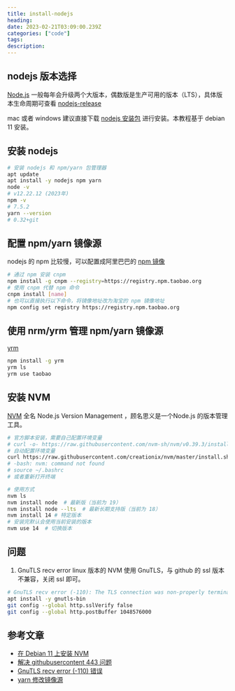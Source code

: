 ```yaml
---
title: install-nodejs
heading:  
date: 2023-02-21T03:09:00.239Z
categories: ["code"]
tags: 
description:  
---
```


## nodejs 版本选择

[Node.js](https://nodejs.org/zh-cn/) 一般每年会升级两个大版本，偶数版是生产可用的版本（LTS），具体版本生命周期可查看 [nodejs-release](https://github.com/nodejs/release#release-schedule)

mac 或者 windows 建议直接下载 [nodejs 安装包](https://nodejs.org/zh-cn/download/) 进行安装。本教程基于 debian 11 安装。


## 安装 nodejs
```bash
# 安装 nodejs 和 npm/yarn 包管理器
apt update
apt install -y nodejs npm yarn
node -v
# v12.22.12 (2023年)
npm -v
# 7.5.2
yarn --version
# 0.32+git
```

## 配置 npm/yarn 镜像源
nodejs 的 npm 比较慢，可以配置成阿里巴巴的 [npm 镜像](https://npmmirror.com/)
```bash
# 通过 npm 安装 cnpm
npm install -g cnpm --registry=https://registry.npm.taobao.org
# 使用 cnpm 代替 npm 命令
cnpm install [name]
# 也可以直接执行以下命令，将镜像地址改为淘宝的 npm 镜像地址
npm config set registry https://registry.npm.taobao.org
```

## 使用 nrm/yrm 管理 npm/yarn 镜像源
[yrm](https://github.com/i5ting/yrm)
```bash
npm install -g yrm
yrm ls
yrm use taobao
```


## 安装 NVM 
[NVM](https://github.com/nvm-sh/nvm#installing-and-updating)  全名 Node.js Version Management ，顾名思义是一个Node.js 的版本管理工具。
```bash
# 官方脚本安装，需要自己配置环境变量
# curl -o- https://raw.githubusercontent.com/nvm-sh/nvm/v0.39.3/install.sh | bash
# 自动配置环境变量
curl https://raw.githubusercontent.com/creationix/nvm/master/install.sh | bash 
# -bash: nvm: command not found
# source ~/.bashrc
# 或者重新打开终端

# 使用方式
nvm ls
nvm install node  # 最新版（当前为 19）
nvm install node --lts  # 最新长期支持版（当前为 18）
nvm install 14 # 特定版本
# 安装完默认会使用当前安装的版本
nvm use 14  # 切换版本
```

## 问题 
1. GnuTLS recv error
linux 版本的 NVM 使用 GnuTLS，与 github 的 ssl 版本不兼容，关闭 ssl 即可。
```bash
# GnuTLS recv error (-110): The TLS connection was non-properly terminated.
apt install -y gnutls-bin
git config --global http.sslVerify false
git config --global http.postBuffer 1048576000
```


## 参考文章
- [在 Debian 11 上安装 NVM](https://www.yundongfang.com/Yun75426.html)
- [解决 githubusercontent 443 问题](https://github.com/hawtim/hawtim.github.io/issues/10)
- [GnuTLS recv error (-110) 错误](https://blog.csdn.net/weixin_43108793/article/details/118306045)
- [yarn 修改镜像源](https://juejin.cn/post/6844903889087496200)